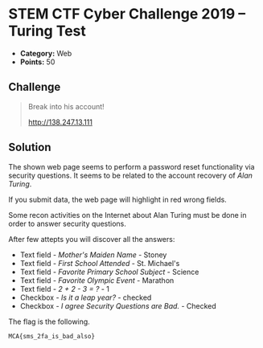 # STEM CTF Cyber Challenge 2019 – Turing Test

* **Category:** Web
* **Points:** 50

## Challenge

> Break into his account!
> 
> http://138.247.13.111

## Solution

The shown web page seems to perform a password reset functionality via security questions. It seems to be related to the account recovery of *Alan Turing*.

If you submit data, the web page will highlight in red wrong fields.

Some recon activities on the Internet about Alan Turing must be done in order to answer security questions.

After few attepts you will discover all the answers:
* Text field - *Mother's Maiden Name* - Stoney
* Text field - *First School Attended* - St. Michael's
* Text field - *Favorite Primary School Subject* - Science
* Text field - *Favorite Olympic Event* - Marathon
* Text field - *2 + 2 - 3 = ?* - 1
* Checkbox - *Is it a leap year?* - checked
* Checkbox - *I agree Security Questions are Bad.* - Checked

The flag is the following.

```
MCA{sms_2fa_is_bad_also}
```